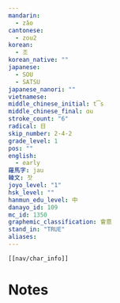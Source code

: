 ```yaml
---
mandarin:
  - zǎo
cantonese:
  - zou2
korean:
  - 조
korean_native: ""
japanese:
  - SOU
  - SATSU
japanese_nanori: ""
vietnamese:
middle_chinese_initial: t͡s
middle_chinese_final: ɑu
stroke_count: "6"
radical: 日
skip_number: 2-4-2
grade_level: 1
pos: ""
english:
  - early
羅馬字: jau
韓文: 잣
joyo_level: "1"
hsk_level: ""
hanmun_edu_level: 中
danayo_id: 109
mc_id: 1350
graphemic_classification: 會意
stand_in: "TRUE"
aliases:
---
```

```meta-bind-embed
[[nav/char_info]]
```

# Notes
